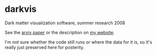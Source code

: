 # darkvis
Dark matter visualization software, summer research 2008

See the [arxiv paper](https://arxiv.org/abs/0811.2055) or the description on [my website](http://tamas-szalay.squarespace.com/dark-matter).

I'm not sure whether the code still runs or where the data for it is, so it's really just preserved here for posterity.

